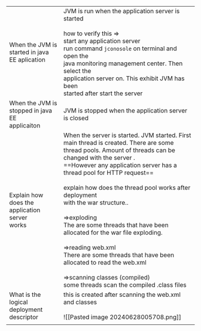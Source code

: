 

|                                                       |                                                                                                                                                                                                                                                                                                                                                                                                                                                                                                                                                                                                                      |
| ----------------------------------------------------- | -------------------------------------------------------------------------------------------------------------------------------------------------------------------------------------------------------------------------------------------------------------------------------------------------------------------------------------------------------------------------------------------------------------------------------------------------------------------------------------------------------------------------------------------------------------------------------------------------------------------- |
| When the JVM is started  in java EE aplication        | JVM is run when the application server is started<br><br>how to verify this =><br>start any application server<br>run command `jconosole` on terminal and open the <br>java monitoring management center. Then select the<br>application server on. This exhibit JVM has been <br>started after start the server                                                                                                                                                                                                                                                                                                     |
| When the JVM is <br>stopped in java EE<br>applicaiton | JVM is stopped when the application server is closed                                                                                                                                                                                                                                                                                                                                                                                                                                                                                                                                                                 |
| Explain how does the <br>application server<br>works  | When the server is started. JVM started. First main thread is created. There are some thread pools. Amount of threads can be changed with the server .<br>==However any application server has a thread pool for HTTP request==<br><br>explain how does the thread pool works after deployment <br>with the war structure..<br><br>=>exploding<br>The are some threads that have been allocated for the war file exploding. <br><br>=>reading web.xml<br>There are some threads that have been allocated to read the web.xml<br><br>=>scanning classes (compiled)<br>some threads scan the compiled .class files<br> |
| What is the logical<br>deployment descriptor          | this is created after scanning the web.xml and classes<br><br>![[Pasted image 20240628005708.png]]                                                                                                                                                                                                                                                                                                                                                                                                                                                                                                                   |
|                                                       |                                                                                                                                                                                                                                                                                                                                                                                                                                                                                                                                                                                                                      |
